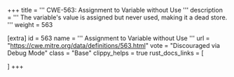 +++
title = '''
CWE-563: Assignment to Variable without Use
'''
description	= '''
The variable's value is assigned but never used, making it a dead store.
'''
weight = 563

[extra]
id = 563
name = '''
Assignment to Variable without Use
'''
url = "https://cwe.mitre.org/data/definitions/563.html"
vote = "Discouraged via Debug Mode"
class = "Base"
clippy_helps = true
rust_docs_links = [
	
]
+++
